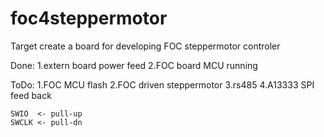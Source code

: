 # foc4steppermotor

Target create a board for developing FOC steppermotor controler

Done:
    1.extern board power feed
    2.FOC board MCU running

ToDo:
    1.FOC MCU flash
    2.FOC driven steppermotor
    3.rs485 
    4.A13333 SPI feed back

    SWIO  <- pull-up
    SWCLK <- pull-dn

